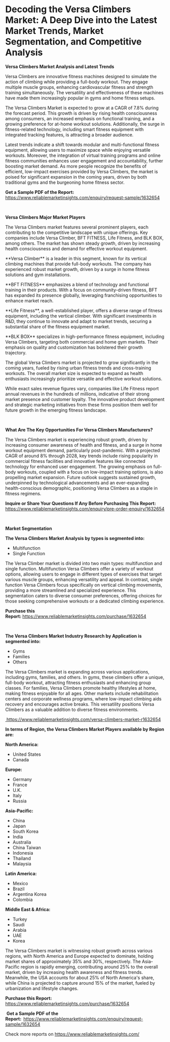 <p><h1>Decoding the Versa Climbers Market: A Deep Dive into the Latest Market Trends, Market Segmentation, and Competitive Analysis</h1></p><p><strong>Versa Climbers Market Analysis and Latest Trends</strong></p>
<p><p>Versa Climbers are innovative fitness machines designed to simulate the action of climbing while providing a full-body workout. They engage multiple muscle groups, enhancing cardiovascular fitness and strength training simultaneously. The versatility and effectiveness of these machines have made them increasingly popular in gyms and home fitness setups.</p><p>The Versa Climbers Market is expected to grow at a CAGR of 7.8% during the forecast period. This growth is driven by rising health consciousness among consumers, an increased emphasis on functional training, and a growing preference for at-home workout solutions. Additionally, the surge in fitness-related technology, including smart fitness equipment with integrated tracking features, is attracting a broader audience. </p><p>Latest trends indicate a shift towards modular and multi-functional fitness equipment, allowing users to maximize space while enjoying versatile workouts. Moreover, the integration of virtual training programs and online fitness communities enhances user engagement and accountability, further boosting market demand. As more people recognize the benefits of efficient, low-impact exercises provided by Versa Climbers, the market is poised for significant expansion in the coming years, driven by both traditional gyms and the burgeoning home fitness sector.</p></p>
<p><strong>Get a Sample PDF of the Report:&nbsp;</strong> <a href="https://www.reliablemarketinsights.com/enquiry/request-sample/1632654?utm_campaign=3540&utm_medium=2&utm_source=Github&utm_content=ia&utm_term=05042025&utm_id=versa-climbers">https://www.reliablemarketinsights.com/enquiry/request-sample/1632654</a></p>
<p>&nbsp;</p>
<p><strong>Versa Climbers Major Market Players</strong></p>
<p><p>The Versa Climbers market features several prominent players, each contributing to the competitive landscape with unique offerings. Key companies include Versa Climber, BFT FITNESS, Life Fitness, and BLK BOX, among others. The market has shown steady growth, driven by increasing health consciousness and demand for effective workout equipment.</p><p>**Versa Climber** is a leader in this segment, known for its vertical climbing machines that provide full-body workouts. The company has experienced robust market growth, driven by a surge in home fitness solutions and gym installations. </p><p>**BFT FITNESS** emphasizes a blend of technology and functional training in their products. With a focus on community-driven fitness, BFT has expanded its presence globally, leveraging franchising opportunities to enhance market reach.</p><p>**Life Fitness**, a well-established player, offers a diverse range of fitness equipment, including the vertical climber. With significant investments in R&D, they continue to innovate and adapt to market trends, securing a substantial share of the fitness equipment market.</p><p>**BLK BOX** specializes in high-performance fitness equipment, including Versa Climbers, targeting both commercial and home gym markets. Their emphasis on quality and customization has bolstered their growth trajectory.</p><p>The global Versa Climbers market is projected to grow significantly in the coming years, fueled by rising urban fitness trends and cross-training workouts. The overall market size is expected to expand as health enthusiasts increasingly prioritize versatile and effective workout solutions.</p><p>While exact sales revenue figures vary, companies like Life Fitness report annual revenues in the hundreds of millions, indicative of their strong market presence and customer loyalty. The innovative product development and strategic marketing initiatives from these firms position them well for future growth in the emerging fitness landscape.</p></p>
<p>&nbsp;</p>
<p><strong>What Are The Key Opportunities For Versa Climbers Manufacturers?</strong></p>
<p><p>The Versa Climbers market is experiencing robust growth, driven by increasing consumer awareness of health and fitness, and a surge in home workout equipment demand, particularly post-pandemic. With a projected CAGR of around 8% through 2028, key trends include rising popularity in commercial fitness facilities and innovative features like connected technology for enhanced user engagement. The growing emphasis on full-body workouts, coupled with a focus on low-impact training options, is also propelling market expansion. Future outlook suggests sustained growth, underpinned by technological advancements and an ever-expanding health-conscious demographic, positioning Versa Climbers as a staple in fitness regimens.</p></p>
<p><strong>Inquire or Share Your Questions If Any Before Purchasing This Report:</strong> <a href="https://www.reliablemarketinsights.com/enquiry/pre-order-enquiry/1632654?utm_campaign=3540&utm_medium=2&utm_source=Github&utm_content=ia&utm_term=05042025&utm_id=versa-climbers">https://www.reliablemarketinsights.com/enquiry/pre-order-enquiry/1632654</a></p>
<p>&nbsp;</p>
<p><strong>Market Segmentation</strong></p>
<p><strong>The Versa Climbers Market Analysis by types is segmented into:</strong></p>
<p><ul><li>Multifunction</li><li>Single Function</li></ul></p>
<p><p>The Versa Climber market is divided into two main types: multifunction and single function. Multifunction Versa Climbers offer a variety of workout options, allowing users to engage in different types of exercises that target various muscle groups, enhancing versatility and appeal. In contrast, single function Versa Climbers focus specifically on vertical climbing movements, providing a more streamlined and specialized experience. This segmentation caters to diverse consumer preferences, offering choices for those seeking comprehensive workouts or a dedicated climbing experience.</p></p>
<p><strong>Purchase this Report:&nbsp;</strong><a href="https://www.reliablemarketinsights.com/purchase/1632654?utm_campaign=3540&utm_medium=2&utm_source=Github&utm_content=ia&utm_term=05042025&utm_id=versa-climbers">https://www.reliablemarketinsights.com/purchase/1632654</a></p>
<p>&nbsp;</p>
<p><strong>The Versa Climbers Market Industry Research by Application is segmented into:</strong></p>
<p><ul><li>Gyms</li><li>Families</li><li>Others</li></ul></p>
<p><p>The Versa Climbers market is expanding across various applications, including gyms, families, and others. In gyms, these climbers offer a unique, full-body workout, attracting fitness enthusiasts and enhancing group classes. For families, Versa Climbers promote healthy lifestyles at home, making fitness enjoyable for all ages. Other markets include rehabilitation centers and corporate wellness programs, where low-impact climbing aids recovery and encourages active breaks. This versatility positions Versa Climbers as a valuable addition to diverse fitness environments.</p></p>
<p><a href="https://www.reliablemarketinsights.com/versa-climbers-market-r1632654?utm_campaign=3540&utm_medium=2&utm_source=Github&utm_content=ia&utm_term=05042025&utm_id=versa-climbers">&nbsp;https://www.reliablemarketinsights.com/versa-climbers-market-r1632654</a></p>
<p><strong>In terms of Region, the Versa Climbers Market Players available by Region are:</strong></p>
<p>
    <p> <strong> North America: </strong>
        <ul>
            <li>United States</li>
            <li>Canada</li>
        </ul>
        </p> 
    <p> <strong> Europe: </strong>
        <ul>
            <li>Germany</li>
            <li>France</li>
            <li>U.K.</li>
            <li>Italy</li>
            <li>Russia</li>
        </ul>
        </p> 
    <p> <strong> Asia-Pacific: </strong>
        <ul>
            <li>China</li>
            <li>Japan</li>
            <li>South Korea</li>
            <li>India</li>
            <li>Australia</li>
            <li>China Taiwan</li>
            <li>Indonesia</li>
            <li>Thailand</li>
            <li>Malaysia</li>
        </ul>
        </p> 
    <p> <strong> Latin America: </strong>
        <ul>
            <li>Mexico</li>
            <li>Brazil</li>
            <li>Argentina Korea</li>
            <li>Colombia</li>
        </ul>
        </p> 
    <p> <strong> Middle East & Africa: </strong>
        <ul>
            <li>Turkey</li>
            <li>Saudi</li>
            <li>Arabia</li>
            <li>UAE</li>
            <li>Korea</li>
        </ul>
    </p>
    </p>
<p><p>The Versa Climbers market is witnessing robust growth across various regions, with North America and Europe expected to dominate, holding market shares of approximately 35% and 30%, respectively. The Asia-Pacific region is rapidly emerging, contributing around 25% to the overall market, driven by increasing health awareness and fitness trends. Meanwhile, the USA accounts for about 25% of North America's share, while China is projected to capture around 15% of the market, fueled by urbanization and lifestyle changes.</p></p>
<p><strong>Purchase this Report: </strong><a href="https://www.reliablemarketinsights.com/purchase/1632654?utm_campaign=3540&utm_medium=2&utm_source=Github&utm_content=ia&utm_term=05042025&utm_id=versa-climbers">https://www.reliablemarketinsights.com/purchase/1632654</a></p>
<p>&nbsp;<strong>Get a Sample PDF of the Report:&nbsp;&nbsp;</strong><a href="https://www.reliablemarketinsights.com/enquiry/request-sample/1632654?utm_campaign=3540&utm_medium=2&utm_source=Github&utm_content=ia&utm_term=05042025&utm_id=versa-climbers">https://www.reliablemarketinsights.com/enquiry/request-sample/1632654</a></p>
<p><strong></strong></p>
<p>Check more reports on <a href="https://www.reliablemarketinsights.com/?utm_campaign=3540&utm_medium=2&utm_source=Github&utm_content=ia&utm_term=05042025&utm_id=versa-climbers">https://www.reliablemarketinsights.com/</a></p>